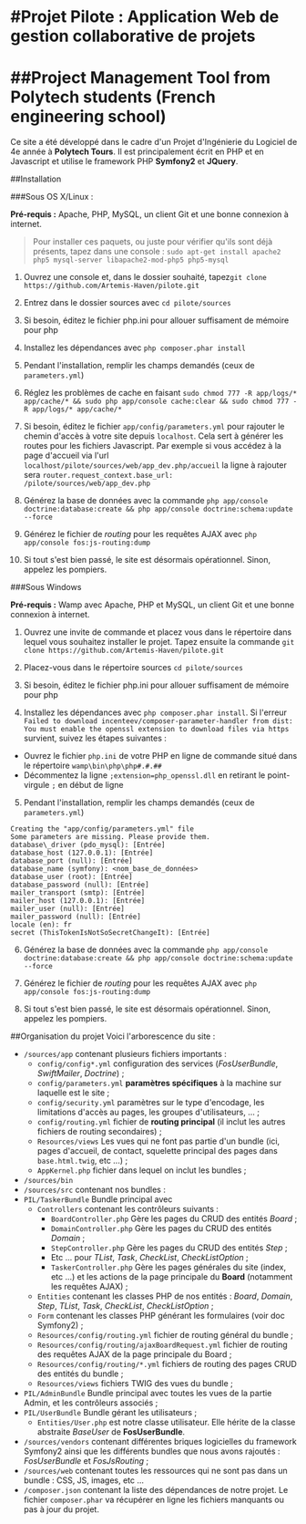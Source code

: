 #Projet Pilote : Application Web de gestion collaborative de projets
======
##Project Management Tool from Polytech students (French engineering school)
======
Ce site a été développé dans le cadre d'un Projet d'Ingénierie  du Logiciel de 4e année à **Polytech Tours**.
Il est principalement écrit en PHP et en Javascript et utilise le framework PHP **Symfony2** et **JQuery**.

##Installation

###Sous OS X/Linux :

**Pré-requis :**  Apache, PHP, MySQL, un client Git et une bonne connexion à internet.

> Pour installer ces paquets, ou juste pour vérifier qu'ils sont déjà présents, tapez dans une console : `sudo apt-get install apache2 php5 mysql-server libapache2-mod-php5 php5-mysql`

1. Ouvrez une console et, dans le dossier souhaité, tapez`git clone https://github.com/Artemis-Haven/pilote.git`

2. Entrez dans le dossier sources avec `cd pilote/sources`

3. Si besoin, éditez le fichier php.ini pour allouer suffisament de mémoire pour php

4. Installez les dépendances avec `php composer.phar install`

5. Pendant l'installation, remplir les champs demandés (ceux de `parameters.yml`)

6. Réglez les problèmes de cache en faisant `sudo chmod 777 -R app/logs/* app/cache/* && sudo php app/console cache:clear && sudo chmod 777 -R app/logs/* app/cache/*`

7. Si besoin, éditez le fichier `app/config/parameters.yml` pour rajouter le chemin d'accès à votre site depuis `localhost`. Cela sert à générer les routes pour les fichiers Javascript.
Par exemple si vous accédez à la page d'accueil via l'url `localhost/pilote/sources/web/app_dev.php/accueil`
la ligne à rajouter sera `router.request_context.base_url: /pilote/sources/web/app_dev.php` 

8. Générez la base de données avec la commande `php app/console doctrine:database:create && php app/console doctrine:schema:update --force`

9. Générez le fichier de *routing* pour les requêtes AJAX avec `php app/console fos:js-routing:dump`

10. Si tout s'est bien passé, le site est désormais opérationnel. Sinon, appelez les pompiers.

###Sous Windows

**Pré-requis :**  Wamp avec Apache, PHP et MySQL, un client Git et une bonne connexion à internet.

1. Ouvrez une invite de commande et placez vous dans le répertoire dans lequel vous souhaitez installer le projet. Tapez ensuite la commande `git clone https://github.com/Artemis-Haven/pilote.git`

2. Placez-vous dans le répertoire sources `cd pilote/sources`

3. Si besoin, éditez le fichier php.ini pour allouer suffisament de mémoire pour php

4. Installez les dépendances avec `php composer.phar install`. Si l'erreur `Failed to download incenteev/composer-parameter-handler from dist: You must enable the openssl extension to download files via https` survient, suivez les étapes suivantes :
- Ouvrez le fichier `php.ini` de votre PHP en ligne de commande situé dans le répertoire `wamp\bin\php\php#.#.##`
- Décommentez la ligne `;extension=php_openssl.dll` en retirant le point-virgule `;` en début de ligne

5. Pendant l'installation, remplir les champs demandés (ceux de `parameters.yml`)
```
Creating the "app/config/parameters.yml" file
Some parameters are missing. Please provide them.
database\_driver (pdo_mysql): [Entrée]
database_host (127.0.0.1): [Entrée]
database_port (null): [Entrée]
database_name (symfony): <nom_base_de_données>
database_user (root): [Entrée]
database_password (null): [Entrée]
mailer_transport (smtp): [Entrée]
mailer_host (127.0.0.1): [Entrée]
mailer_user (null): [Entrée]
mailer_password (null): [Entrée]
locale (en): fr
secret (ThisTokenIsNotSoSecretChangeIt): [Entrée]
```

6. Générez la base de données avec la commande `php app/console doctrine:database:create && php app/console doctrine:schema:update --force`

7. Générez le fichier de *routing* pour les requêtes AJAX avec `php app/console fos:js-routing:dump`

8. Si tout s'est bien passé, le site est désormais opérationnel. Sinon, appelez les pompiers.

##Organisation du projet
Voici l'arborescence du site :

* `/sources/app` contenant plusieurs fichiers importants :
  * `config/config*.yml` configuration des services (*FosUserBundle*, *SwiftMailer*, *Doctrine*) ;
  * `config/parameters.yml` **paramètres spécifiques** à la machine sur laquelle est le site ;
  * `config/security.yml` paramètres sur le type d'encodage, les limitations d'accès au pages, les groupes d'utilisateurs, ... ;
  * `config/routing.yml` fichier de **routing principal** (il inclut les autres fichiers de routing secondaires) ;
  * `Resources/views` Les vues qui ne font pas partie d'un bundle (ici, pages d'accueil, de contact, squelette principal des pages dans `base.html.twig`, etc ...) ;
  * `AppKernel.php` fichier dans lequel on inclut les bundles ;
* `/sources/bin`
* `/sources/src` contenant nos bundles :
 * `PIL/TaskerBundle` Bundle principal avec
   * `Controllers` contenant les contrôleurs suivants :
     * `BoardController.php` Gère les pages du CRUD des entités *Board* ;
     * `DomainController.php` Gère les pages du CRUD des entités *Domain* ;
     * `StepController.php` Gère les pages du CRUD des entités *Step* ;
     * Etc ... pour *TList*, *Task*, *CheckList*, *CheckListOption* ;
     * `TaskerController.php` Gère les pages générales du site (index, etc ...) et les actions de la page principale du **Board** (notamment les requêtes AJAX) ;
   * `Entities` contenant les classes PHP de nos entités : *Board*, *Domain*, *Step*, *TList*, *Task*, *CheckList*, *CheckListOption* ;
   * `Form` contenant les classes PHP générant les formulaires (voir doc Symfony2) ;
   * `Resources/config/routing.yml` fichier de routing général du bundle ;
   * `Resources/config/routing/ajaxBoardRequest.yml` fichier de routing des requêtes AJAX de la page principale du Board ;
   * `Resources/config/routing/*.yml` fichiers de routing des pages CRUD des entités du bundle ;
   * `Resources/views` fichiers TWIG des vues du bundle ;
 * `PIL/AdminBundle` Bundle principal avec toutes les vues de la partie Admin, et les contrôleurs associés ;
 * `PIL/UserBundle` Bundle gérant les utilisateurs ;
   * `Entities/User.php` est notre classe utilisateur. Elle hérite de la classe abstraite *BaseUser* de **FosUserBundle**.
* `/sources/vendors` contenant différentes briques logicielles du framework Symfony2 ainsi que les différents bundles que nous avons rajoutés : *FosUserBundle* et *FosJsRouting* ;
* `/sources/web` contenant toutes les ressources qui ne sont pas dans un bundle : CSS, JS, images, etc ...
* `/composer.json` contenant la liste des dépendances de notre projet. Le fichier `composer.phar` va récupérer en ligne les fichiers manquants ou pas à jour du projet.
